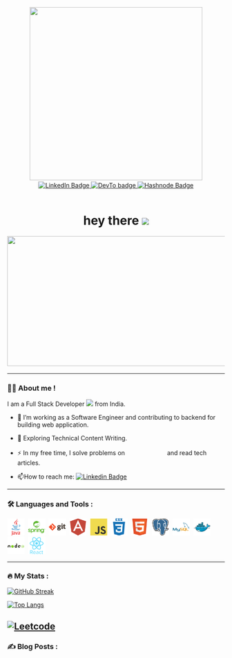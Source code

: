 <div id="header" align="center">
  <img src="https://media.giphy.com/media/Lg6vO9CNlQmUna1c5i/giphy.gif" width=400px height = 400px/>
  <div id="badges">
    <a href = "https://linkedin.com/in/prashant-mishra-a09254151/">
      <img src="https://img.shields.io/badge/LinkedIn-blue?style=for-the-badge&logo=linkedin&logoColor=white" alt="LinkedIn Badge"/>
    </a>
    <a href = "https://dev.to/prashantrmishra">
      <img src="https://img.shields.io/badge/dev.to-0A0A0A?style=for-the-badge&logo=devdotto&logoColor=white" alt="DevTo badge"/>
    </a>
    <a href = "https://prashantmishra.hashnode.dev/">
    <img src="https://img.shields.io/badge/Hashnode-2962FF?style=for-the-badge&logo=hashnode&logoColor=white" alt="Hashnode Badge"/> 
    </a>
  </div>
  <img src="https://komarev.com/ghpvc/?username=prashantrmishra&style=flat-square&color=blue" alt=""/>
  <h1>
    hey there
    <img src="https://media.giphy.com/media/hvRJCLFzcasrR4ia7z/giphy.gif" width="30px"/>
  </h1>
</div>

<div align="center">
  <img src="https://media.giphy.com/media/dWesBcTLavkZuG35MI/giphy.gif" width="600" height="300"/>
</div>

---
### :man_technologist: About me !
I am a Full Stack Developer <img src="https://media.giphy.com/media/WUlplcMpOCEmTGBtBW/giphy.gif" width="30"> from India.

- :telescope: I’m working as a Software Engineer and contributing to backend for building web application.

- :seedling: Exploring Technical Content Writing.

- :zap: In my free time, I solve problems on <a href = "https://leetcode.com/pm7044872/"><img src = "https://img.shields.io/badge/-LeetCode-FFA116?style=for-the-badge&logo=LeetCode&logoColor=black" width=90px height = 17px></a> and read tech articles.

- :mailbox:How to reach me: [![Linkedin Badge](https://img.shields.io/badge/-prashantrmishra-blue?style=flat&logo=Linkedin&logoColor=white)](https://linkedin.com/in/prashant-mishra-a09254151/)

---

### :hammer_and_wrench: Languages and Tools :
<div>
  <img src="https://github.com/devicons/devicon/blob/master/icons/java/java-original-wordmark.svg" title="Java" alt="Java" width="40" height="40"/>&nbsp;
  <img src="https://github.com/devicons/devicon/blob/master/icons/spring/spring-original-wordmark.svg" title="Spring" alt="Spring" width="40" height="40"/>&nbsp;
    <img src="https://github.com/devicons/devicon/blob/master/icons/git/git-original-wordmark.svg" title="Git" **alt="Git" width="40" height="40"/>&nbsp;
  <img src="https://github.com/devicons/devicon/blob/master/icons/angularjs/angularjs-plain.svg" title="Angular 13" alt="Angular 13 " width="40" height="40"/>&nbsp;
   <img src="https://github.com/devicons/devicon/blob/master/icons/javascript/javascript-original.svg" title="JavaScript" alt="JavaScript" width="40" height="40"/>&nbsp;
  <img src="https://github.com/devicons/devicon/blob/master/icons/css3/css3-plain-wordmark.svg"  title="CSS3" alt="CSS" width="40" height="40"/>&nbsp;
  <img src="https://github.com/devicons/devicon/blob/master/icons/html5/html5-original.svg" title="HTML5" alt="HTML" width="40" height="40"/>&nbsp;
  <img src="https://github.com/devicons/devicon/blob/master/icons/postgresql/postgresql-original.svg" title="PostgreSql"  alt="Postgresql" width="40" height="40"/>&nbsp;
  <img src="https://github.com/devicons/devicon/blob/master/icons/mysql/mysql-original-wordmark.svg" title="MySQL"  alt="MySQL" width="40" height="40"/>&nbsp;
  <img src="https://github.com/devicons/devicon/blob/master/icons/docker/docker-original.svg" title="Docker" alt="Docker" width="40" height="40"/>&nbsp;
  <img src="https://github.com/devicons/devicon/blob/master/icons/nodejs/nodejs-original-wordmark.svg" title="NodeJS" alt="NodeJS" width="40" height="40"/>&nbsp;
    <img src="https://github.com/devicons/devicon/blob/master/icons/react/react-original-wordmark.svg" title="React" alt="React" width="40" height="40"/>&nbsp;
</div>

---

### :fire: My Stats :

[![GitHub Streak](http://github-readme-streak-stats.herokuapp.com?user=prashantRmishra)](https://git.io/streak-stats)

[![Top Langs](https://github-readme-stats.vercel.app/api/top-langs/?username=prashantrmishra)](https://github.com/anuraghazra/github-readme-stats)


[![Leetcode](https://leetcode.card.workers.dev/pm7044872?cache=0)](https://leetcode.com/pm7044872/)
---

### :writing_hand: Blog Posts :
<!-- BLOG-POST-LIST:START -->
<!-- BLOG-POST-LIST:END -->
<!---
prashantRmishra/prashantRmishra is a ✨ special ✨ repository because its `README.md` (this file) appears on your GitHub profile.
You can click the Preview link to take a look at your changes.
--->
